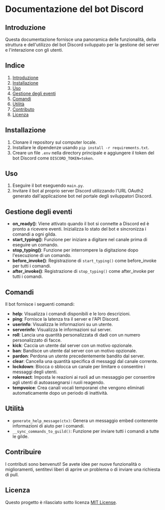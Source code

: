 # Documentazione del bot Discord
## Introduzione
Questa documentazione fornisce una panoramica delle funzionalità, della struttura e dell'utilizzo del bot Discord sviluppato per la gestione del server e l'interazione con gli utenti.

## Indice
1. [Introduzione](#introduzione)
2. [Installazione](#installazione)
3. [Uso](#uso)
4. [Gestione degli eventi](#event-handling)
5. [Comandi](#comandi)
6. [Utilità](#utilità)
7. [Contributo](#contributo)
8. [Licenza](#licenza)

## Installazione
1. Clonare il repository sul computer locale.
2. Installare le dipendenze usando `pip install -r requirements.txt`.
3. Creare un file `.env` nella directory principale e aggiungere il token del bot Discord come `DISCORD_TOKEN=token`.

## Uso
1. Eseguire il bot eseguendo `main.py`.
2. Invitare il bot al proprio server Discord utilizzando l'URL OAuth2 generato dall'applicazione bot nel portale degli sviluppatori Discord.

## Gestione degli eventi
- **on_ready()**: Viene attivato quando il bot si connette a Discord ed è pronto a ricevere eventi. Inizializza lo stato del bot e sincronizza i comandi a ogni gilda.
- **start_typing()**: Funzione per iniziare a digitare nel canale prima di eseguire un comando.
- **stop_typing()**: Funzione per interrompere la digitazione dopo l'esecuzione di un comando.
- **before_invoke()**: Registrazione di `start_typing()` come before_invoke per tutti i comandi.
- **after_invoke()**: Registrazione di `stop_typing()` come after_invoke per tutti i comandi.

## Comandi
Il bot fornisce i seguenti comandi:
- **help**: Visualizza i comandi disponibili e le loro descrizioni.
- **ping**: Fornisce la latenza tra il server e l'API Discord.
- **userinfo**: Visualizza le informazioni su un utente.
- **serverinfo**: Visualizza le informazioni sul server.
- **roll**: Lancia una quantità personalizzata di dadi con un numero personalizzato di facce.
- **kick**: Caccia un utente dal server con un motivo opzionale.
- **ban**: Bandisce un utente dal server con un motivo opzionale.
- **pardon**: Perdona un utente precedentemente bandito dal server.
- **clear**: Cancella una quantità specifica di messaggi dal canale corrente.
- **lockdown**: Blocca o sblocca un canale per limitare o consentire i messaggi degli utenti.
- **rolereact**: Imposta le reazioni ai ruoli ad un messaggio per consentire agli utenti di autoassegnarsi i ruoli reagendo.
- **tempvoice**: Crea canali vocali temporanei che vengono eliminati automaticamente dopo un periodo di inattività.

## Utilità
- `generate_help_message(ctx)`: Genera un messaggio embed contenente informazioni di aiuto per i comandi.
- `__sync_commands_to_guild()`: Funzione per inviare tutti i comandi a tutte le gilde.

## Contribuire
I contributi sono benvenuti! Se avete idee per nuove funzionalità o miglioramenti, sentitevi liberi di aprire un problema o di inviare una richiesta di pull.

## Licenza
Questo progetto è rilasciato sotto licenza [MIT License](LICENSE).
